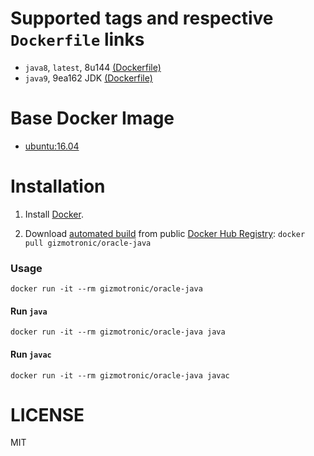 # Supported tags and respective `Dockerfile` links

* `java8`, `latest`, 8u144 [(Dockerfile)](https://github.com/gizmotronic/docker-oracle-java/blob/master/oracle-java8/Dockerfile)
* `java9`, 9ea162 JDK [(Dockerfile)](https://github.com/gizmotronic/docker-oracle-java/blob/master/oracle-java9/Dockerfile)

# Base Docker Image

* [ubuntu:16.04](https://registry.hub.docker.com/_/ubuntu/)

# Installation

1. Install [Docker](https://www.docker.com/).

2. Download [automated build](https://registry.hub.docker.com/u/gizmotronic/oracle-java/) from public [Docker Hub Registry](https://registry.hub.docker.com/): `docker pull gizmotronic/oracle-java`

### Usage

    docker run -it --rm gizmotronic/oracle-java

#### Run `java`

    docker run -it --rm gizmotronic/oracle-java java

#### Run `javac`

    docker run -it --rm gizmotronic/oracle-java javac

# LICENSE

MIT

